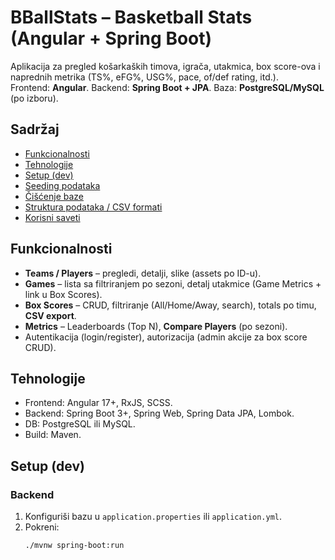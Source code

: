# BBallStats – Basketball Stats (Angular + Spring Boot)

Aplikacija za pregled košarkaških timova, igrača, utakmica, box score-ova i naprednih metrika (TS%, eFG%, USG%, pace, of/def rating, itd.).  
Frontend: **Angular**. Backend: **Spring Boot + JPA**. Baza: **PostgreSQL/MySQL** (po izboru).

## Sadržaj
- [Funkcionalnosti](#funkcionalnosti)
- [Tehnologije](#tehnologije)
- [Setup (dev)](#setup-dev)
- [Seeding podataka](#seeding-podataka)
- [Čišćenje baze](#čišćenje-baze)
- [Struktura podataka / CSV formati](#struktura-podataka--csv-formati)
- [Korisni saveti](#korisni-saveti)

## Funkcionalnosti
- **Teams / Players** – pregledi, detalji, slike (assets po ID-u).
- **Games** – lista sa filtriranjem po sezoni, detalj utakmice (Game Metrics + link u Box Scores).
- **Box Scores** – CRUD, filtriranje (All/Home/Away, search), totals po timu, **CSV export**.
- **Metrics** – Leaderboards (Top N), **Compare Players** (po sezoni).
- Autentikacija (login/register), autorizacija (admin akcije za box score CRUD).

## Tehnologije
- Frontend: Angular 17+, RxJS, SCSS.
- Backend: Spring Boot 3+, Spring Web, Spring Data JPA, Lombok.
- DB: PostgreSQL ili MySQL.
- Build: Maven.

## Setup (dev)

### Backend
1. Konfiguriši bazu u `application.properties` ili `application.yml`.
2. Pokreni:
   ```bash
   ./mvnw spring-boot:run
